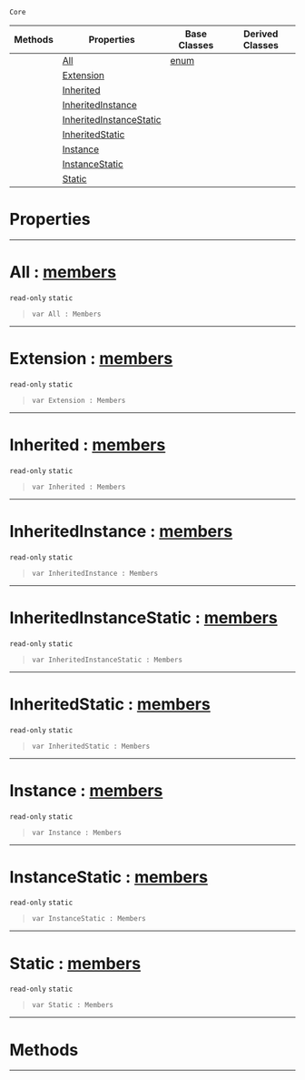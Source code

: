  `Core`

|Methods|Properties|Base Classes|Derived Classes|
|---|---|---|---|
| |[ All](https://github.com/zeroengineteam/ZeroDocs/code_reference/zilch_base_types/members.markdown#all-zero-engine-document)|[enum](https://github.com/zeroengineteam/ZeroDocs/code_reference/zilch_base_types/enum.markdown)| |
| |[ Extension](https://github.com/zeroengineteam/ZeroDocs/code_reference/zilch_base_types/members.markdown#extension-zero-engine-do)| | |
| |[ Inherited](https://github.com/zeroengineteam/ZeroDocs/code_reference/zilch_base_types/members.markdown#inherited-zero-engine-do)| | |
| |[ InheritedInstance](https://github.com/zeroengineteam/ZeroDocs/code_reference/zilch_base_types/members.markdown#inheritedinstance-zero-e)| | |
| |[ InheritedInstanceStatic](https://github.com/zeroengineteam/ZeroDocs/code_reference/zilch_base_types/members.markdown#inheritedinstancestatic)| | |
| |[ InheritedStatic](https://github.com/zeroengineteam/ZeroDocs/code_reference/zilch_base_types/members.markdown#inheritedstatic-zero-eng)| | |
| |[ Instance](https://github.com/zeroengineteam/ZeroDocs/code_reference/zilch_base_types/members.markdown#instance-zero-engine-doc)| | |
| |[ InstanceStatic](https://github.com/zeroengineteam/ZeroDocs/code_reference/zilch_base_types/members.markdown#instancestatic-zero-engi)| | |
| |[ Static](https://github.com/zeroengineteam/ZeroDocs/code_reference/zilch_base_types/members.markdown#static-zero-engine-docum)| | |


 #  Properties


---  
 #  All : [members](https://github.com/zeroengineteam/ZeroDocs/code_reference/zilch_base_types/members.markdown)

 `read-only` `static`

> 
> ``` lang=cpp, name=Zilch
> var All : Members


---  
 #  Extension : [members](https://github.com/zeroengineteam/ZeroDocs/code_reference/zilch_base_types/members.markdown)

 `read-only` `static`

> 
> ``` lang=cpp, name=Zilch
> var Extension : Members


---  
 #  Inherited : [members](https://github.com/zeroengineteam/ZeroDocs/code_reference/zilch_base_types/members.markdown)

 `read-only` `static`

> 
> ``` lang=cpp, name=Zilch
> var Inherited : Members


---  
 #  InheritedInstance : [members](https://github.com/zeroengineteam/ZeroDocs/code_reference/zilch_base_types/members.markdown)

 `read-only` `static`

> 
> ``` lang=cpp, name=Zilch
> var InheritedInstance : Members


---  
 #  InheritedInstanceStatic : [members](https://github.com/zeroengineteam/ZeroDocs/code_reference/zilch_base_types/members.markdown)

 `read-only` `static`

> 
> ``` lang=cpp, name=Zilch
> var InheritedInstanceStatic : Members


---  
 #  InheritedStatic : [members](https://github.com/zeroengineteam/ZeroDocs/code_reference/zilch_base_types/members.markdown)

 `read-only` `static`

> 
> ``` lang=cpp, name=Zilch
> var InheritedStatic : Members


---  
 #  Instance : [members](https://github.com/zeroengineteam/ZeroDocs/code_reference/zilch_base_types/members.markdown)

 `read-only` `static`

> 
> ``` lang=cpp, name=Zilch
> var Instance : Members


---  
 #  InstanceStatic : [members](https://github.com/zeroengineteam/ZeroDocs/code_reference/zilch_base_types/members.markdown)

 `read-only` `static`

> 
> ``` lang=cpp, name=Zilch
> var InstanceStatic : Members


---  
 #  Static : [members](https://github.com/zeroengineteam/ZeroDocs/code_reference/zilch_base_types/members.markdown)

 `read-only` `static`

> 
> ``` lang=cpp, name=Zilch
> var Static : Members


---  
 #  Methods


---  
 

 
